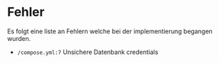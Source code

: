 # Fehler
Es folgt eine liste an Fehlern welche bei der implementierung begangen wurden.

- `/compose.yml:7` Unsichere Datenbank credentials